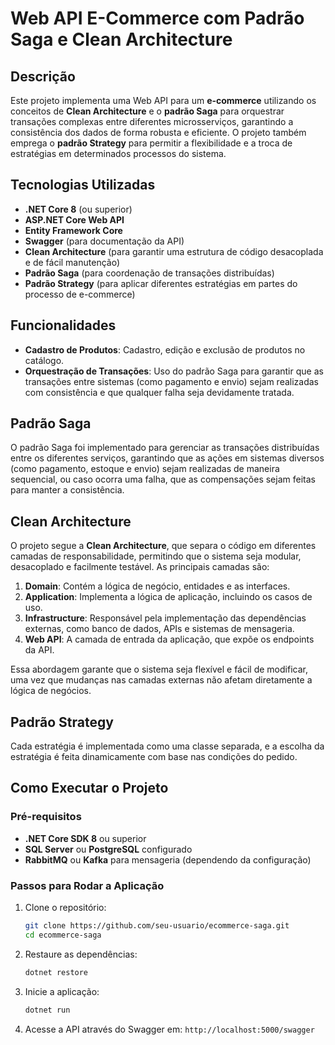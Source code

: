 # Web API E-Commerce com Padrão Saga e Clean Architecture

## Descrição

Este projeto implementa uma Web API para um **e-commerce** utilizando os conceitos de **Clean Architecture** e o **padrão Saga** para orquestrar transações complexas entre diferentes microsserviços, garantindo a consistência dos dados de forma robusta e eficiente. O projeto também emprega o **padrão Strategy** para permitir a flexibilidade e a troca de estratégias em determinados processos do sistema.

## Tecnologias Utilizadas

- **.NET Core 8** (ou superior)
- **ASP.NET Core Web API**
- **Entity Framework Core**
- **Swagger** (para documentação da API)
- **Clean Architecture** (para garantir uma estrutura de código desacoplada e de fácil manutenção)
- **Padrão Saga** (para coordenação de transações distribuídas)
- **Padrão Strategy** (para aplicar diferentes estratégias em partes do processo de e-commerce)

## Funcionalidades

- **Cadastro de Produtos**: Cadastro, edição e exclusão de produtos no catálogo.
- **Orquestração de Transações**: Uso do padrão Saga para garantir que as transações entre sistemas (como pagamento e envio) sejam realizadas com consistência e que qualquer falha seja devidamente tratada.

## Padrão Saga

O padrão Saga foi implementado para gerenciar as transações distribuídas entre os diferentes serviços, garantindo que as ações em sistemas diversos (como pagamento, estoque e envio) sejam realizadas de maneira sequencial, ou caso ocorra uma falha, que as compensações sejam feitas para manter a consistência.

## Clean Architecture

O projeto segue a **Clean Architecture**, que separa o código em diferentes camadas de responsabilidade, permitindo que o sistema seja modular, desacoplado e facilmente testável. As principais camadas são:

1. **Domain**: Contém a lógica de negócio, entidades e as interfaces.
2. **Application**: Implementa a lógica de aplicação, incluindo os casos de uso.
3. **Infrastructure**: Responsável pela implementação das dependências externas, como banco de dados, APIs e sistemas de mensageria.
4. **Web API**: A camada de entrada da aplicação, que expõe os endpoints da API.

Essa abordagem garante que o sistema seja flexível e fácil de modificar, uma vez que mudanças nas camadas externas não afetam diretamente a lógica de negócios.

## Padrão Strategy
Cada estratégia é implementada como uma classe separada, e a escolha da estratégia é feita dinamicamente com base nas condições do pedido.

## Como Executar o Projeto

### Pré-requisitos

- **.NET Core SDK 8** ou superior
- **SQL Server** ou **PostgreSQL** configurado
- **RabbitMQ** ou **Kafka** para mensageria (dependendo da configuração)

### Passos para Rodar a Aplicação

1. Clone o repositório:
   ```bash
   git clone https://github.com/seu-usuario/ecommerce-saga.git
   cd ecommerce-saga
   ```

2. Restaure as dependências:
   ```bash
   dotnet restore
   ```
3. Inicie a aplicação:
   ```bash
   dotnet run
   ```

4. Acesse a API através do Swagger em: `http://localhost:5000/swagger`
